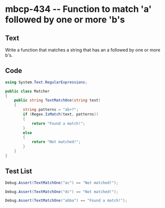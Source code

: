 # mbcp-434 -- Function to match 'a' followed by one or more 'b's

## Text

Write a function that matches a string that has an a followed by one or more b's.

## Code

```csharp
using System.Text.RegularExpressions;

public class Matcher
{
    public string TextMatchOne(string text)
    {
        string patterns = "ab+?";
        if (Regex.IsMatch(text, patterns))
        {
            return "Found a match!";
        }
        else
        {
            return "Not matched!";
        }
    }
}
```

## Test List

```csharp
Debug.Assert(TextMatchOne("ac") == "Not matched!");
```

```csharp
Debug.Assert(TextMatchOne("dc") == "Not matched!");
```

```csharp
Debug.Assert(TextMatchOne("abba") == "Found a match!");
```
